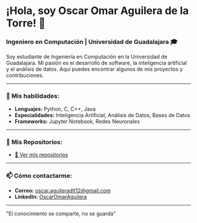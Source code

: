 # ¡Hola, soy Oscar Omar Aguilera de la Torre! 👋

### Ingeniero en Computación | Universidad de Guadalajara 🎓

Soy estudiante de Ingeniería en Computación en la Universidad de Guadalajara. Mi pasión es el desarrollo de software, la inteligencia artificial y el análisis de datos. Aquí puedes encontrar algunos de mis proyectos y contribuciones.

---

### 🚀 Mis habilidades:
- **Lenguajes:** Python, C, C++, Java
- **Especialidades:** Inteligencia Artificial, Análisis de Datos, Bases de Datos
- **Frameworks:** Jupyter Notebook, Redes Neuronales

---

### 📁 Mis Repositorios:
- [🔗 Ver mis repositorios](https://github.com/Oscardltlml/Portafolio-)

---

### 📫 Cómo contactarme:
- **Correo:** oscar.aguileradlt12@gmail.com
- **LinkedIn:** [OscarOmarAguilera](https://www.linkedin.com/in/oscar-omar-aguilera-de-la-torre-444754324)

---

"El conocimiento se comparte, no se guarda"

